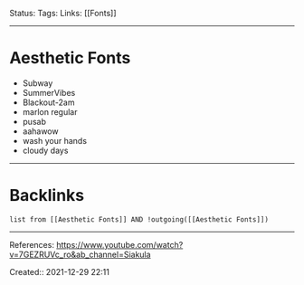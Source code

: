 Status: 
Tags: 
Links: [[Fonts]]
___
# Aesthetic Fonts
- Subway
- SummerVibes
- Blackout-2am
- marlon regular
- pusab
- aahawow
- wash your hands
- cloudy days
___
# Backlinks
```dataview
list from [[Aesthetic Fonts]] AND !outgoing([[Aesthetic Fonts]])
```
___
References: https://www.youtube.com/watch?v=7GEZRUVc_ro&ab_channel=Siakula

Created:: 2021-12-29 22:11
